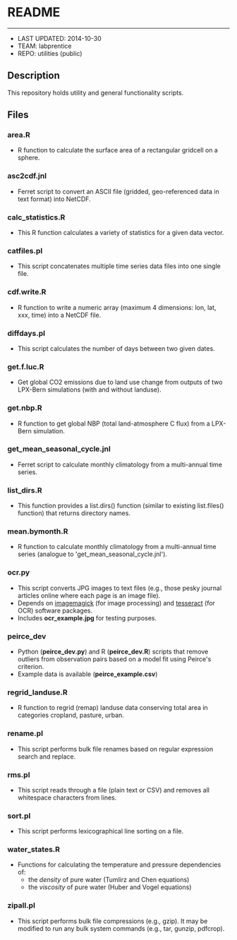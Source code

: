 # README
---------------
* LAST UPDATED: 2014-10-30
* TEAM: labprentice
* REPO: utilities (public)

## Description
This repository holds utility and general functionality scripts. 

## Files

### area.R
* R function to calculate the surface area of a rectangular gridcell on a sphere.

### asc2cdf.jnl
* Ferret script to convert an ASCII file (gridded, geo-referenced data in text format) into NetCDF.

### calc_statistics.R
* This R function calculates a variety of statistics for a given data vector.

### catfiles.pl
* This script concatenates multiple time series data files into one single file.

### cdf.write.R
* R function to write a numeric array (maximum 4 dimensions: lon, lat, xxx, time) into a NetCDF file.

### diffdays.pl
* This script calculates the number of days between two given dates.

### get.f.luc.R
* Get global CO2 emissions due to land use change from outputs of two LPX-Bern simulations (with and without landuse).

### get.nbp.R
* R function to get global NBP (total land-atmosphere C flux) from a LPX-Bern simulation.

### get_mean_seasonal_cycle.jnl
* Ferret script to calculate monthly climatology from a multi-annual time series.

### list_dirs.R
* This function provides a list.dirs() function (similar to existing list.files() function) that returns directory names.

### mean.bymonth.R
* R function to calculate monthly climatology from a multi-annual time series (analogue to 'get_mean_seasonal_cycle.jnl').

### ocr.py
* This script converts JPG images to text files (e.g., those pesky journal articles online where each page is an image file).
* Depends on [imagemagick](http://www.imagemagick.org/) (for image processing) and [tesseract](https://code.google.com/p/tesseract-ocr/) (for OCR) software packages.
* Includes __ocr_example.jpg__ for testing purposes. 

### peirce_dev
* Python (__peirce_dev.py__) and R (__peirce_dev.R__) scripts that remove outliers from observation pairs based on a model fit using Peirce's criterion.
* Example data is available (__peirce_example.csv__)

### regrid_landuse.R
* R function to regrid (remap) landuse data conserving total area in categories cropland, pasture, urban.

### rename.pl
* This script performs bulk file renames based on regular expression search and replace.

### rms.pl
* This script reads through a file (plain text or CSV) and removes all whitespace characters from lines.

### sort.pl
* This script performs lexicographical line sorting on a file.

### water_states.R
* Functions for calculating the temperature and pressure dependencies of:
    * the *density* of pure water (Tumlirz and Chen equations)
    * the *viscosity* of pure water (Huber and Vogel equations)

### zipall.pl
* This script performs bulk file compressions (e.g., gzip). It may be modified to run any bulk system commands (e.g., tar, gunzip, pdfcrop).
